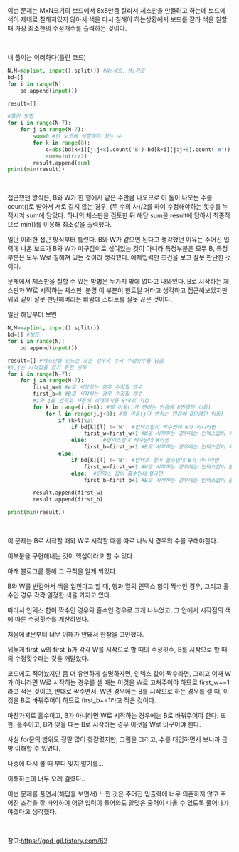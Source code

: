 이번 문제는 MxN크기의 보드에서 8x8만큼 잘라서 체스판을 만들려고 하는데 보드에 색이 제대로 칠해져있지 않아서 색을 다시 칠해야 하는상황에서 보드를 잘라 색을 칠할 때 가장 최소한의 수정개수를 출력하는 것이다.

</br>

내 풀이는 이러하다(틀린 코드)
```python
N,M=map(int, input().split()) #N:세로, M:가로
bd=[]
for i in range(N):
    bd.append(input())

result=[]

#틀린 방법
for i in range(N-7): 
    for j in range(M-7): 
        sum=0 #한 보드에 색칠해야 하는 수
        for k in range(8):
            c=abs(bd[k+i][j:j+8].count('B')-bd[k+i][j:j+8].count('W')) 
            sum+=int(c/2)
        result.append(sum)
print(min(result))
```

</br>

접근했던 방식은, 
B와 W가 한 행에서 같은 수만큼 나오므로 이 둘이 나오는 수를 count()로 받아서 서로 같지 않는 경우, (두 수의 차)/2를 하여 수정해야하는 횟수를 누적시켜 sum에 담았다. 하나의 체스판을 검토한 뒤 해당 sum을 result에 담아서 최종적으로 min()를 이용해 최소값을 출력했다. 

일단 이러한 접근 방식부터 틀렸다.
B와 W가 같으면 된다고 생각했던 이유는 주어진 입력에 나온 보드가 B와 W가 마구잡이로 섞여있는 것이 아니라 특정부분은 모두 B, 특정부분은 모두 W로 칠해져 있는 것이라 생각했다. 예제입력만 조건을 보고 잘못 판단한 것이다.

문제에서 체스판을 칠할 수 있는 방법은 두가지 밖에 없다고 나와있다. B로 시작하는 체스판과 W로 시작하는 체스판.
분명 이 부분이 힌트일 거라고 생각하고 접근해보았지만 위와 같이 잘못 판단해버리는 바람에 스타트를 잘못 끊은 것이다. 

일단 해답부터 보면
```python
N,M=map(int, input().split())
bd=[] #보드
for i in range(N):
    bd.append(input())

result=[] #체스판을 만드는 모든 경우의 수의 수정횟수를 담음
#i,j는 시작점을 잡기 위한 반복
for i in range(N-7):
    for j in range(M-7):
        first_w=0 #w로 시작하는 경우 수정할 개수
        first_b=0 #B로 시작하는 경우 수정할 개수
        #i와 j를 범위로 사용해 최대크기를 8*8로 지정
        for k in range(i,i+8): #행 이동(i가 변하는 만큼에 8만큼만 이동)
            for l in range(j,j+8): #열 이동(j가 변하는 만큼에 8만큼만 이동)
                if (k+l)%2: 
                    if bd[k][l] !='W': #인덱스합이 짝수인데 W가 아니라면
                        first_w=first_w+1 #W로 시작하는 경우에는 인덱스합이 짝수일 때 W여야 하므로 고쳐야 함
                    else:     #인덱스합이 짝수인데 W라면
                        first_b=first_b+1 #B로 시작하는 경우에는 인덱스합이 짝수일 때 B여야 하므로 고쳐야 함
                else: 
                    if bd[k][l] !='B': #인덱스 합이 홀수인데 B가 아니라면
                        first_w=first_w+1 #W로 시작하는 경우에는 인덱스합이 홀수일 때 B여야 하므로 고쳐야 함
                    else:  #인덱스 합이 홀수인데 B라면
                        first_b=first_b+1 #B로 시작하는 경우에는 인덱스합이 홀수일 때 W여야 하므로 고쳐야 함

        result.append(first_w)
        result.append(first_b)

print(min(result))
```

</br>

이 문제는 B로 시작할 때와 W로 시작할 때를 따로 나눠서 경우의 수를 구해야한다.

이부분을 구현해내는 것이 핵심이라고 할 수 있다.

아래 블로그를 통해 그 규칙을 알게 되었다.

B와 W를 번갈아서 색을 입힌다고 할 때, 행과 열의 인덱스 합이 짝수인 경우, 그리고 홀수인 경우 각각 일정한 색을 가지고 있다. 

따라서 인덱스 합이 짝수인 경우와 홀수인 경우로 크게 나누었고,
그 안에서 시작점의 색에 따른 수정횟수를 계산하였다.

처음에 if문부터 너무 이해가 안돼서 한참을 고민했다.

뒤늦게 first_w와 first_b가 각각 W를 시작으로 할 때의 수정횟수, B를 시작으로 할 때의 수정횟수라는 것을 깨달았다.

코드에도 적어놨지만 좀 더 유연하게 설명하자면,
인덱스 값이 짝수라면, 그리고 이때 W가 아니라면
W로 시작하는 경우를 셀 때는 이것을 W로 고쳐주어야 하므로 first_w+=1라고 적은 것이고, 반대로 짝수면서, W인 경우에는 B를 시작으로 하는 경우를 셀 때, 이것을 B로 바꿔주어야 하므로 first_b+=1라고 적은 것이다.

마찬가지로 홀수이고, B가 아니라면
W로 시작하는 경우에는 B로 바꿔주어야 한다.
또한, 홀수이고, B가 맞을 때는 B로 시작하는 경우 이것을 W로 바꾸어야 한다.

사실 for문의 범위도 정말 많이 헷갈렸지만, 그림을 그리고, 수를 대입하면서 보니까 금방 이해할 수 있었다. 

나중에 다시 볼 때 부디 잊지 말기를...

이해하는데 너무 오래 걸렸다..

이번 문제를 풀면서(해답을 보면서) 느낀 것은 주어진 입출력에 너무 의존하지 않고 주어진 조건을 잘 파악하여 어떤 입력이 들어와도 알맞은 출력이 나올 수 있도록 풀어나가야겠다고 생각했다.

</br>

참고:https://god-gil.tistory.com/62
